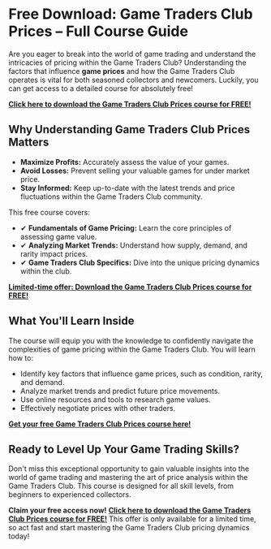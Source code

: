 # Free Download: Game Traders Club Prices – Full Course Guide

Are you eager to break into the world of game trading and understand the intricacies of pricing within the Game Traders Club? Understanding the factors that influence **game prices** and how the Game Traders Club operates is vital for both seasoned collectors and newcomers. Luckily, you can get access to a detailed course for absolutely free!

[**Click here to download the Game Traders Club Prices course for FREE!**](https://udemywork.com/game-traders-club-prices)

## Why Understanding Game Traders Club Prices Matters

*   **Maximize Profits:** Accurately assess the value of your games.
*   **Avoid Losses:** Prevent selling your valuable games for under market price.
*   **Stay Informed:** Keep up-to-date with the latest trends and price fluctuations within the Game Traders Club community.

This free course covers:

*   ✔ **Fundamentals of Game Pricing:** Learn the core principles of assessing game value.
*   ✔ **Analyzing Market Trends:** Understand how supply, demand, and rarity impact prices.
*   ✔ **Game Traders Club Specifics:** Dive into the unique pricing dynamics within the club.

[**Limited-time offer: Download the Game Traders Club Prices course for FREE!**](https://udemywork.com/game-traders-club-prices)

## What You'll Learn Inside

The course will equip you with the knowledge to confidently navigate the complexities of game pricing within the Game Traders Club. You will learn how to:

*   Identify key factors that influence game prices, such as condition, rarity, and demand.
*   Analyze market trends and predict future price movements.
*   Use online resources and tools to research game values.
*   Effectively negotiate prices with other traders.

[**Get your free Game Traders Club Prices course here!**](https://udemywork.com/game-traders-club-prices)

## Ready to Level Up Your Game Trading Skills?

Don't miss this exceptional opportunity to gain valuable insights into the world of game trading and mastering the art of price analysis within the Game Traders Club. This course is designed for all skill levels, from beginners to experienced collectors.

**Claim your free access now!** [**Click here to download the Game Traders Club Prices course for FREE!**](https://udemywork.com/game-traders-club-prices) This offer is only available for a limited time, so act fast and start mastering the Game Traders Club pricing dynamics today!
